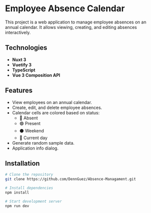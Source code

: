 # Employee Absence Calendar

This project is a web application to manage employee absences on an annual calendar. It allows viewing, creating, and editing absences interactively.

## Technologies

- **Nuxt 3**  
- **Vuetify 3**  
- **TypeScript**  
- **Vue 3 Composition API**

## Features

- View employees on an annual calendar.  
- Create, edit, and delete employee absences.  
- Calendar cells are colored based on status:  
  - 🔴 Absent  
  - 🟢 Present  
  - ⚫ Weekend  
  - 🔵 Current day  
- Generate random sample data.  
- Application info dialog.

## Installation

```bash
# Clone the repository
git clone https://github.com/DennGuez/Absence-Managament.git

# Install dependencies
npm install

# Start development server
npm run dev
